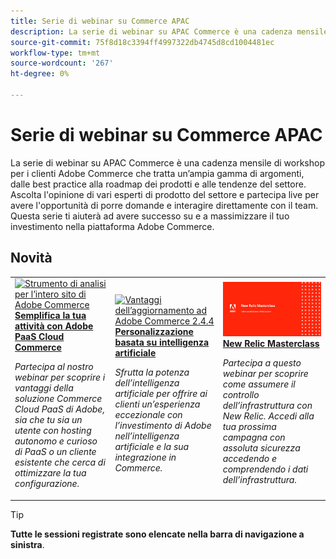 ```yaml
---
title: Serie di webinar su Commerce APAC
description: La serie di webinar su APAC Commerce è una cadenza mensile di workshop per i clienti Adobe Commerce che tratta un’ampia gamma di argomenti, dalle best practice alla roadmap dei prodotti e alle tendenze del settore.
source-git-commit: 75f8d18c3394ff4997322db4745d8cd1004481ec
workflow-type: tm+mt
source-wordcount: '267'
ht-degree: 0%

---
```


# Serie di webinar su Commerce APAC

La serie di webinar su APAC Commerce è una cadenza mensile di workshop per i clienti Adobe Commerce che tratta un’ampia gamma di argomenti, dalle best practice alla roadmap dei prodotti e alle tendenze del settore. Ascolta l&#39;opinione di vari esperti di prodotto del settore e partecipa live per avere l&#39;opportunità di porre domande e interagire direttamente con il team. Questa serie ti aiuterà ad avere successo su e a massimizzare il tuo investimento nella piattaforma Adobe Commerce.

## Novità

<table>
<tr>
  <td>
    <a href="https://experienceleague.adobe.com/docs/events/apac-commerce-recordings/2023/adobes-paas-cloud-commerce.html">
      <img alt="Strumento di analisi per l’intero sito di Adobe Commerce" src="https://video.tv.adobe.com/v/3419132?format=jpeg" />
    </a>
     <div>
      <a href="https://experienceleague.adobe.com/docs/events/apac-commerce-recordings/2023/adobes-paas-cloud-commerce.html">
        <strong>Semplifica la tua attività con Adobe PaaS Cloud Commerce</strong>
      </a>
    </div>
    <p>
    <em>Partecipa al nostro webinar per scoprire i vantaggi della soluzione Commerce Cloud PaaS di Adobe, sia che tu sia un utente con hosting autonomo e curioso di PaaS o un cliente esistente che cerca di ottimizzare la tua configurazione.</em>
    <p>
  </td>
  <td>
    <a href="https://experienceleague.adobe.com/docs/events/apac-commerce-recordings/2023/ai-personalisation.html">
      <img alt="Vantaggi dell’aggiornamento ad Adobe Commerce 2.4.4" src="https://video.tv.adobe.com/v/3419107?format=jpeg" />
    </a>
     <div>
      <a href="https://experienceleague.adobe.com/docs/events/apac-commerce-recordings/2023/ai-personalisation.html">
        <strong>Personalizzazione basata su intelligenza artificiale</strong>
      </a>
    </div>
    <p>
    <em>Sfrutta la potenza dell’intelligenza artificiale per offrire ai clienti un’esperienza eccezionale con l’investimento di Adobe nell’intelligenza artificiale e la sua integrazione in Commerce.</em>
    <p>
  </td>
  <td>
    <a href="https://experienceleague.adobe.com/docs/events/apac-commerce-recordings/2022/new-relic.html">
      <img alt="New Relic Masterclass" src="./assets/new-relic.png" />
    </a>
     <div>
      <a href="https://experienceleague.adobe.com/docs/events/apac-commerce-recordings/2022/new-relic.html">
        <strong>New Relic Masterclass</strong>
      </a>
    </div>
    <p>
    <em>Partecipa a questo webinar per scoprire come assumere il controllo dell’infrastruttura con New Relic. Accedi alla tua prossima campagna con assoluta sicurezza accedendo e comprendendo i dati dell’infrastruttura.</em>
    <p>
  </td>  
</tr>
</table>

>[!TIP]
>
>**Tutte le sessioni registrate sono elencate nella barra di navigazione a sinistra**.
